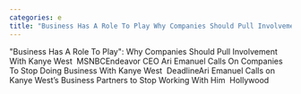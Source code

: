 ```yaml
---
categories: e
title: "Business Has A Role To Play Why Companies Should Pull Involvement With Kanye West  MSNBC"
---
```

"Business Has A Role To Play": Why Companies Should Pull Involvement With Kanye West&nbsp;&nbsp;MSNBCEndeavor CEO Ari Emanuel Calls On Companies To Stop Doing Business With Kanye West&nbsp;&nbsp;DeadlineAri Emanuel Calls on Kanye West’s Business Partners to Stop Working With Him&nbsp;&nbsp;Hollywood